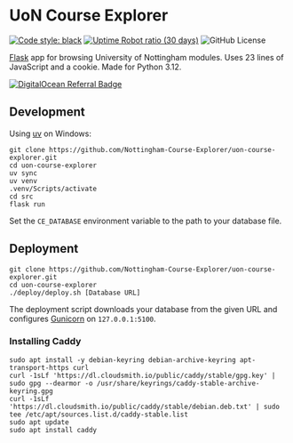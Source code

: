 # UoN Course Explorer
[![Code style: black](https://img.shields.io/badge/code%20style-black-000000.svg)](https://github.com/psf/black)
[![Uptime Robot ratio (30 days)](https://img.shields.io/uptimerobot/ratio/m797149454-d093364e38df45d848992fe4)](https://stats.uptimerobot.com/GmxX1fWvAM)
![GitHub License](https://img.shields.io/github/license/Nottingham-Course-Explorer/uon-course-explorer)

[Flask](https://flask.palletsprojects.com/) app for browsing University of Nottingham modules.
Uses 23 lines of JavaScript and a cookie.
Made for Python 3.12.

[![DigitalOcean Referral Badge](https://web-platforms.sfo2.cdn.digitaloceanspaces.com/WWW/Badge%201.svg)](https://www.digitalocean.com/?refcode=ffbee9c97029&utm_campaign=Referral_Invite&utm_medium=Referral_Program&utm_source=badge)

## Development
Using [uv](https://docs.astral.sh/uv/getting-started/installation/) on Windows:
```
git clone https://github.com/Nottingham-Course-Explorer/uon-course-explorer.git
cd uon-course-explorer
uv sync
uv venv
.venv/Scripts/activate
cd src
flask run
```
Set the `CE_DATABASE` environment variable to the path to your database file.

## Deployment
```
git clone https://github.com/Nottingham-Course-Explorer/uon-course-explorer.git
cd uon-course-explorer
./deploy/deploy.sh [Database URL]
```
The deployment script downloads your database from the given URL and configures [Gunicorn](https://gunicorn.org/) on `127.0.0.1:5100`.

### Installing Caddy
```
sudo apt install -y debian-keyring debian-archive-keyring apt-transport-https curl
curl -1sLf 'https://dl.cloudsmith.io/public/caddy/stable/gpg.key' | sudo gpg --dearmor -o /usr/share/keyrings/caddy-stable-archive-keyring.gpg
curl -1sLf 'https://dl.cloudsmith.io/public/caddy/stable/debian.deb.txt' | sudo tee /etc/apt/sources.list.d/caddy-stable.list
sudo apt update
sudo apt install caddy
```
